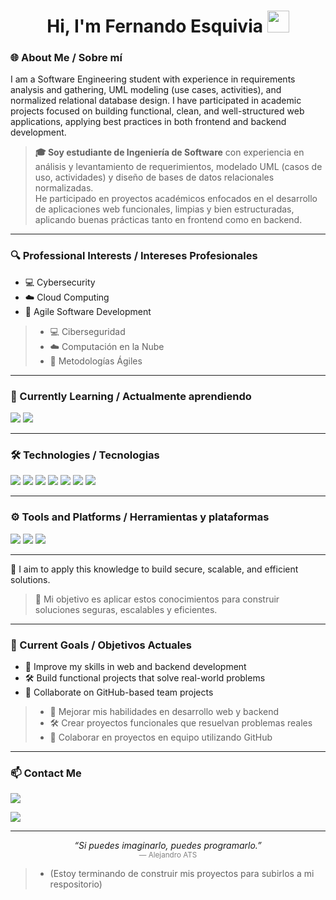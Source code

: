 <h1 align="center">Hi, I'm <b>Fernando Esquivia</b> <img src="https://media.giphy.com/media/hvRJCLFzcasrR4ia7z/giphy.gif" width="35"/></h1>


### 🌐 About Me / Sobre mí

I am a Software Engineering student with experience in requirements analysis and gathering, UML modeling (use cases, activities), and normalized relational database design. I have participated in academic projects focused on building functional, clean, and well-structured web applications, applying best practices in both frontend and backend development.

> **🎓 Soy estudiante de Ingeniería de Software** con experiencia en análisis y levantamiento de requerimientos, modelado UML (casos de uso, actividades) y diseño de bases de datos relacionales normalizadas.  
> He participado en proyectos académicos enfocados en el desarrollo de aplicaciones web funcionales, limpias y bien estructuradas, aplicando buenas prácticas tanto en frontend como en backend.


---

### 🔍 Professional Interests / Intereses Profesionales 


- 💻 Cybersecurity  
- ☁️ Cloud Computing  
- 🧩 Agile Software Development


> - 💻 Ciberseguridad  
> - ☁️ Computación en la Nube  
> - 🧩 Metodologías Ágiles

---

### 🌱 Currently Learning / Actualmente aprendiendo

<span>
  <img src="https://img.shields.io/badge/SpringBoot-6DB33F?style=for-the-badge&logo=springboot&logoColor=white">
  <img src="https://img.shields.io/badge/React-20232A?style=for-the-badge&logo=react&logoColor=61DAFB">
</span>

---
### 🛠️ Technologies / Tecnologias

<span> 
  <img src="https://img.shields.io/badge/HTML5-E34F26?style=for-the-badge&logo=html5&logoColor=white">
  <img src="https://img.shields.io/badge/CSS3-1572B6?style=for-the-badge&logo=css3&logoColor=white">
  <img src="https://img.shields.io/badge/JavaScript-F7DF1E?style=for-the-badge&logo=javascript&logoColor=black">
  <img src="https://img.shields.io/badge/Java-ED8B00?style=for-the-badge&logo=openjdk&logoColor=white">
  <img src="https://img.shields.io/badge/Python-3670A0?style=for-the-badge&logo=python&logoColor=ffdd54">
  <img src="https://img.shields.io/badge/MySQL-00000F?style=for-the-badge&logo=mysql&logoColor=white">
  <img src="https://img.shields.io/badge/pandas-%23150458.svg?style=for-the-badge&logo=pandas&logoColor=white")
</span>

---

### ⚙️ Tools and Platforms / Herramientas y plataformas

<span>
  <img src="https://img.shields.io/badge/Git-F05032?style=for-the-badge&logo=git&logoColor=white">
  <img src="https://img.shields.io/badge/GitHub-181717?style=for-the-badge&logo=github&logoColor=white">
  <img src="https://img.shields.io/badge/Notion-%23000000.svg?style=for-the-badge&logo=notion&logoColor=white">
</span>

---

<p>
🎯 I aim to apply this knowledge to build secure, scalable, and efficient solutions.
</p>

> 🎯 Mi objetivo es aplicar estos conocimientos para construir soluciones seguras, escalables y eficientes.

---

### 🎯 Current Goals / Objetivos Actuales

- 🚀 Improve my skills in web and backend development  
- 🛠️ Build functional projects that solve real-world problems  
- 🤝 Collaborate on GitHub-based team projects

> - 🚀 Mejorar mis habilidades en desarrollo web y backend  
> - 🛠️ Crear proyectos funcionales que resuelvan problemas reales  
> - 🤝 Colaborar en proyectos en equipo utilizando GitHub

---

### 📫 Contact Me

<p align="left">
  <a href="mailto:esquiviafernando33@gmail.com">
    <img src="https://img.shields.io/badge/Gmail-D14836?style=flat&logo=gmail&logoColor=white">
  </a>
</p>

<p align="left">
  <a href="https://www.linkedin.com/in/fernando-esquivia-ortega-09a126266">
    <img src="https://img.shields.io/badge/LinkedIn-0077B5?style=flat&logo=linkedin&logoColor=white">
  </a>
</p>

---

<p align="center"><i>“Si puedes imaginarlo, puedes programarlo.”</i><br><sub style="color:gray"> — Alejandro ATS</sub></p>


> - (Estoy terminando de construir mis proyectos para subirlos a mi respositorio)

